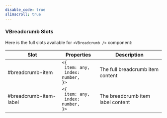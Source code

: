 ```yaml
---
disable_code: true
slimscroll: true
---
```


### VBreadcrumb Slots

Here is the full slots available for `<VBreadcrumb />` component:

| Slot                   | Properties                                                                          | Description                       |
| ---------------------- | ----------------------------------------------------------------------------------- | --------------------------------- |
| #breadcrumb-item       | <span class="is-array">`<{`<br/>` item: any,`<br/>` index: number,`<br/>`}>`</span> | The full breadcrumb item content  |
| #breadcrumb-item-label | <span class="is-array">`<{`<br/>` item: any,`<br/>` index: number,`<br/>`}>`</span> | The breadcrumb item label content |
